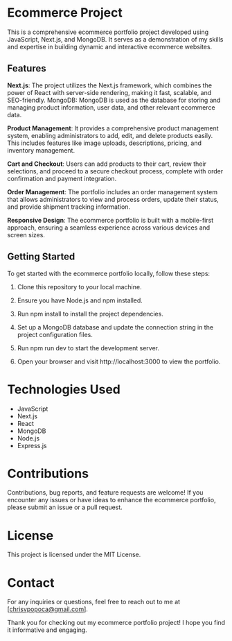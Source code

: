 # Ecommerce Project

This is a comprehensive ecommerce portfolio project developed using JavaScript, Next.js, and MongoDB. It serves as a demonstration of my skills and expertise in building dynamic and interactive ecommerce websites.

## Features

**Next.js**: The project utilizes the Next.js framework, which combines the power of React with server-side rendering, making it fast, scalable, and SEO-friendly.
MongoDB: MongoDB is used as the database for storing and managing product information, user data, and other relevant ecommerce data.

**Product Management**: It provides a comprehensive product management system, enabling administrators to add, edit, and delete products easily. This includes features like image uploads, descriptions, pricing, and inventory management.

**Cart and Checkout**: Users can add products to their cart, review their selections, and proceed to a secure checkout process, complete with order confirmation and payment integration.

**Order Management**: The portfolio includes an order management system that allows administrators to view and process orders, update their status, and provide shipment tracking information.

**Responsive Design**: The ecommerce portfolio is built with a mobile-first approach, ensuring a seamless experience across various devices and screen sizes.

## Getting Started

To get started with the ecommerce portfolio locally, follow these steps:

1. Clone this repository to your local machine.

2. Ensure you have Node.js and npm installed.

3. Run npm install to install the project dependencies.

4. Set up a MongoDB database and update the connection string in the project configuration files.

5. Run npm run dev to start the development server.

6. Open your browser and visit http://localhost:3000 to view the portfolio.


# Technologies Used

* JavaScript
* Next.js
* React
* MongoDB
* Node.js
* Express.js

# Contributions

Contributions, bug reports, and feature requests are welcome! 
If you encounter any issues or have ideas to enhance the ecommerce portfolio, please submit an issue or a pull request.

# License

This project is licensed under the MIT License.

# Contact

For any inquiries or questions, feel free to reach out to me at [chrisvpopoca@gmail.com].

Thank you for checking out my ecommerce portfolio project! I hope you find it informative and engaging.
